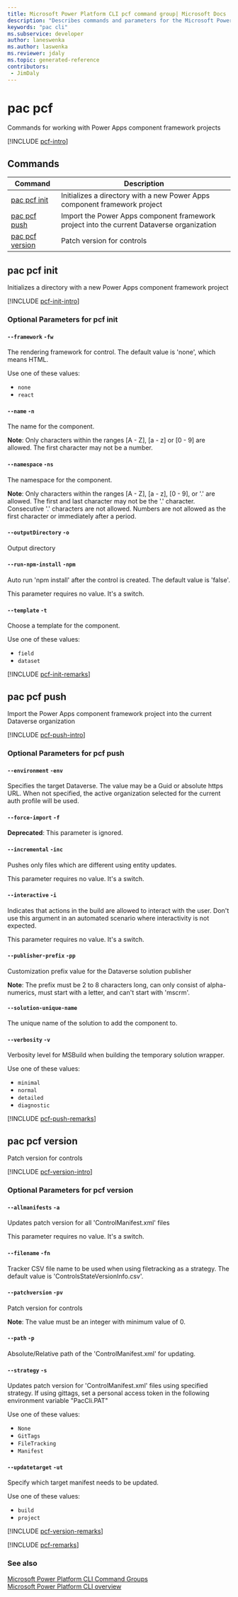 ```yaml
---
title: Microsoft Power Platform CLI pcf command group| Microsoft Docs
description: "Describes commands and parameters for the Microsoft Power Platform CLI pcf command group."
keywords: "pac cli"
ms.subservice: developer
author: laneswenka
ms.author: laswenka
ms.reviewer: jdaly
ms.topic: generated-reference
contributors: 
 - JimDaly
---
```

<!-- 
Do not edit this file. 
This file is generated by a program and any changes will be overwritten when this topic is re-generated.
Use the include files to add additional content to this topic.
-->
# pac pcf

Commands for working with Power Apps component framework projects

[!INCLUDE [pcf-intro](includes/pcf-intro.md)]

## Commands

|Command|Description|
|---------|---------|
|[pac pcf init](#pac-pcf-init)|Initializes a directory with a new Power Apps component framework project|
|[pac pcf push](#pac-pcf-push)|Import the Power Apps component framework project into the current Dataverse organization|
|[pac pcf version](#pac-pcf-version)|Patch version for controls|


## pac pcf init

Initializes a directory with a new Power Apps component framework project

[!INCLUDE [pcf-init-intro](includes/pcf-init-intro.md)]


### Optional Parameters for pcf init

#### `--framework` `-fw`

The rendering framework for control. The default value is 'none', which means HTML.

Use one of these values:

- `none`
- `react`

#### `--name` `-n`

The name for the component.

**Note**: Only characters within the ranges [A - Z], [a - z] or [0 - 9] are allowed. The first character may not be a number.

#### `--namespace` `-ns`

The namespace for the component.

**Note**: Only characters within the ranges [A - Z], [a - z], [0 - 9], or '.' are allowed. The first and last character may not be the '.' character. Consecutive '.' characters are not allowed. Numbers are not allowed as the first character or immediately after a period.

#### `--outputDirectory` `-o`

Output directory

#### `--run-npm-install` `-npm`

Auto run 'npm install' after the control is created. The default value is 'false'.

This parameter requires no value. It's a switch.

#### `--template` `-t`

Choose a template for the component.

Use one of these values:

- `field`
- `dataset`

[!INCLUDE [pcf-init-remarks](includes/pcf-init-remarks.md)]

## pac pcf push

Import the Power Apps component framework project into the current Dataverse organization

[!INCLUDE [pcf-push-intro](includes/pcf-push-intro.md)]


### Optional Parameters for pcf push

#### `--environment` `-env`

Specifies the target Dataverse. The value may be a Guid or absolute https URL. When not specified, the active organization selected for the current auth profile will be used.

#### `--force-import` `-f`

**Deprecated**: This parameter is ignored.
#### `--incremental` `-inc`

Pushes only files which are different using entity updates.

This parameter requires no value. It's a switch.

#### `--interactive` `-i`

Indicates that actions in the build are allowed to interact with the user. Don't use this argument in an automated scenario where interactivity is not expected.

This parameter requires no value. It's a switch.

#### `--publisher-prefix` `-pp`

Customization prefix value for the Dataverse solution publisher

**Note**: The prefix must be 2 to 8 characters long, can only consist of alpha-numerics, must start with a letter, and can't start with 'mscrm'.

#### `--solution-unique-name`

The unique name of the solution to add the component to.

#### `--verbosity` `-v`

Verbosity level for MSBuild when building the temporary solution wrapper.

Use one of these values:

- `minimal`
- `normal`
- `detailed`
- `diagnostic`

[!INCLUDE [pcf-push-remarks](includes/pcf-push-remarks.md)]

## pac pcf version

Patch version for controls

[!INCLUDE [pcf-version-intro](includes/pcf-version-intro.md)]


### Optional Parameters for pcf version

#### `--allmanifests` `-a`

Updates patch version for all 'ControlManifest.xml' files

This parameter requires no value. It's a switch.

#### `--filename` `-fn`

Tracker CSV file name to be used when using filetracking as a strategy. The default value is 'ControlsStateVersionInfo.csv'.

#### `--patchversion` `-pv`

Patch version for controls

**Note**: The value must be an integer with minimum value of 0.

#### `--path` `-p`

Absolute/Relative path of the 'ControlManifest.xml' for updating.

#### `--strategy` `-s`

Updates patch version for 'ControlManifest.xml' files using specified strategy. If using gittags, set a personal access token in the following environment variable "PacCli.PAT"

Use one of these values:

- `None`
- `GitTags`
- `FileTracking`
- `Manifest`

#### `--updatetarget` `-ut`

Specify which target manifest needs to be updated.

Use one of these values:

- `build`
- `project`

[!INCLUDE [pcf-version-remarks](includes/pcf-version-remarks.md)]

[!INCLUDE [pcf-remarks](includes/pcf-remarks.md)]

### See also

[Microsoft Power Platform CLI Command Groups](index.md)<br />
[Microsoft Power Platform CLI overview](../introduction.md)